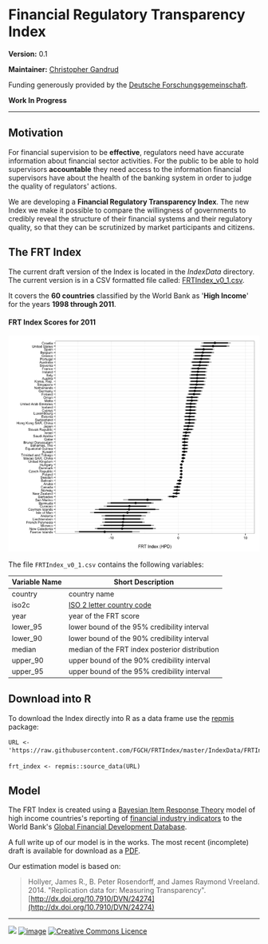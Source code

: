 Financial Regulatory Transparency Index
========

**Version:** 0.1

**Maintainer:** [Christopher Gandrud](http://christophergandrud.blogspot.de/p/biocontact.html)

Funding generously provided by the [Deutsche Forschungsgemeinschaft](http://www.dfg.de/en/).

**Work In Progress**

---

## Motivation

For financial supervision to be **effective**, regulators need have accurate information about financial sector activities. For the public to be able to hold supervisors **accountable** they need access to the information financial supervisors have about the health of the banking system in order to judge the quality of regulators' actions. 

We are developing a **Financial Regulatory Transparency Index**. The new Index we make it possible to compare the willingness of governments to credibly reveal the structure of their financial systems and their regulatory quality, so that they can be scrutinized by market participants and citizens.

## The FRT Index

The current draft version of the Index is located in the *IndexData* directory. The current version is in a CSV formatted file called: [FRTIndex_v0_1.csv](https://raw.githubusercontent.com/FGCH/FRTIndex/master/IndexData/FRTIndex_v0_1.csv).

It covers the **60 countries** classified by the World Bank as '**High Income**' for the years **1998 through 2011**.

#### FRT Index Scores for 2011

![FRT_2011](FRT_2011.png)

The file `FRTIndex_v0_1.csv` contains the following variables:

| Variable Name | Short Description                              |
| ------------- | ---------------------------------------------- |
| country       | country name                                   |
| iso2c         | [ISO 2 letter country code](http://en.wikipedia.org/wiki/ISO_3166-1_alpha-2) |
| year          | year of the FRT score                          |
| lower_95        | lower bound of the 95% credibility interval    |
| lower_90        | lower bound of the 90% credibility interval    |
| median        | median of the FRT index posterior distribution |
| upper_90      | upper bound of the 90% credibility interval    |
| upper_95      | upper bound of the 95% credibility interval    |

## Download into R

To download the Index directly into R as a data frame use the [repmis](http://cran.r-project.org/web/packages/repmis/index.html) package:

```{S}
URL <- 'https://raw.githubusercontent.com/FGCH/FRTIndex/master/IndexData/FRTIndex_v0_1.csv'

frt_index <- repmis::source_data(URL)
```

## Model

The FRT Index is created using a [Bayesian Item Response Theory](http://en.wikipedia.org/wiki/Item_response_theory) model of high income countries's reporting of [financial industry indicators](https://github.com/FGCH/FRTIndex/blob/master/source/IndicatorDescript/IncludedIndicators.csv) to the World Bank's [Global Financial Development Database](http://data.worldbank.org/data-catalog/global-financial-development).

A full write up of our model is in the works. The most recent (incomplete) draft is available for download as a [PDF](https://github.com/FGCH/FRTIndex/blob/master/paper/FRTIndexPaper.pdf?raw=true).

Our estimation model is based on:

> Hollyer, James R., B. Peter Rosendorff, and James Raymond Vreeland. 2014. "Replication data for: Measuring Transparency". 
[http://dx.doi.org/10.7910/DVN/24274](http://dx.doi.org/10.7910/DVN/24274)

---

<a href="http://www.dfg.de/en/"><img src="http://fgch.github.io/amc-site/images/dfg.png"/></a> <a href="http://nadrosia.tumblr.com/post/53520500877/made-in-berlin-badge-update"><img alt="image" src="http://media.tumblr.com/023c285c14ef01953d3b67ffe789004d/tumblr_inline_mor1uu2OOZ1qz4rgp.png" height = "50"></a> <a rel="license" href="http://creativecommons.org/licenses/by-sa/4.0/"><img alt="Creative Commons Licence" style="border-width:0" src="http://i.creativecommons.org/l/by-sa/4.0/88x31.png" height = "40" /></a>
